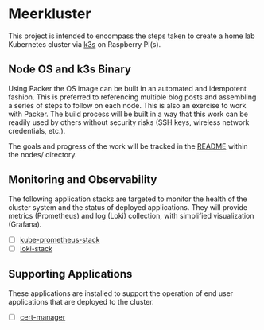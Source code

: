 # Meerkluster

This project is intended to encompass the steps taken to create a home lab Kubernetes cluster via [k3s](https://k3s.io/) on Raspberry PI(s). 


## Node OS and k3s Binary

Using Packer the OS image can be built in an automated and idempotent fashion. This is preferred to referencing multiple blog posts and assembling a series of steps to follow on each node. This is also an exercise to work with Packer. The build process will be built in a way that this work can be readily used by others without security risks (SSH keys, wireless network credentials, etc.).

The goals and progress of the work will be tracked in the [README](nodes/README.md) within the nodes/ directory.

## Monitoring and Observability 

The following application stacks are targeted to monitor the health of the cluster system and the status of deployed applications. They will provide metrics (Prometheus) and log (Loki) collection, with simplified visualization (Grafana).

- [ ] [kube-prometheus-stack](https://github.com/prometheus-community/helm-charts/tree/main/charts/kube-prometheus-stack)
- [ ] [loki-stack](https://github.com/grafana/helm-charts/tree/main/charts/loki-stack)

## Supporting Applications

These applications are installed to support the operation of end user applications that are deployed to the cluster.

- [ ] [cert-manager](https://cert-manager.io/docs/installation/kubernetes/)
